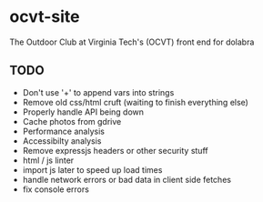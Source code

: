 # ocvt-site

The Outdoor Club at Virginia Tech's (OCVT) front end for dolabra


## TODO

* Don't use '+' to append vars into strings
* Remove old css/html cruft (waiting to finish everything else)
* Properly handle API being down
* Cache photos from gdrive
* Performance analysis
* Accessibilty analysis
* Remove expressjs headers or other security stuff
* html / js linter
* import js later to speed up load times
* handle network errors or bad data in client side fetches
* fix console errors
